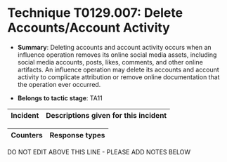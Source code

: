 # Technique T0129.007: Delete Accounts/Account Activity

* **Summary**: Deleting accounts and account activity occurs when an influence operation removes its online  social media assets, including social media accounts, posts, likes, comments, and other online  artifacts. An influence operation may delete its accounts and account activity to complicate  attribution or remove online documentation that the operation ever occurred.  

* **Belongs to tactic stage**: TA11


| Incident | Descriptions given for this incident |
| -------- | -------------------- |



| Counters | Response types |
| -------- | -------------- |


DO NOT EDIT ABOVE THIS LINE - PLEASE ADD NOTES BELOW